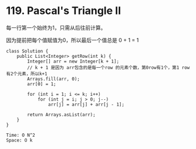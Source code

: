 # 119. Pascal's Triangle II

每一行第一个始终为1，只需从后往前计算。

因为提前把每个值赋值为0，所以最后一个值总是 0 + 1 = 1

```
class Solution {
    public List<Integer> getRow(int k) {
        Integer[] arr = new Integer[k + 1];
        // k + 1 是因为 arr包含的是每一个row 的元素个数，第0row有1个，第1 row有2个元素，所以k+1
        Arrays.fill(arr, 0);
        arr[0] = 1;
        
        for (int i = 1; i <= k; i++) 
            for (int j = i; j > 0; j--) 
                arr[j] = arr[j] + arr[j - 1];
        
        return Arrays.asList(arr);
    }
}

Time: O N^2
Space: O k
```
